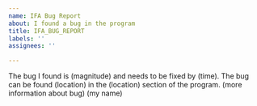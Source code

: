 ```yaml
---
name: IFA Bug Report
about: I found a bug in the program
title: IFA_BUG_REPORT
labels: ''
assignees: ''

---
```


The bug I found is (magnitude) and needs to be fixed by (time).
The bug can be found (location) in the (location) section of the program.
(more information about bug)
(my name)

